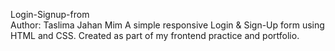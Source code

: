  Login-Signup-from<br>
 Author: Taslima Jahan Mim 
A simple responsive Login & Sign-Up form using HTML and CSS.   Created as part of my frontend practice and portfolio.

